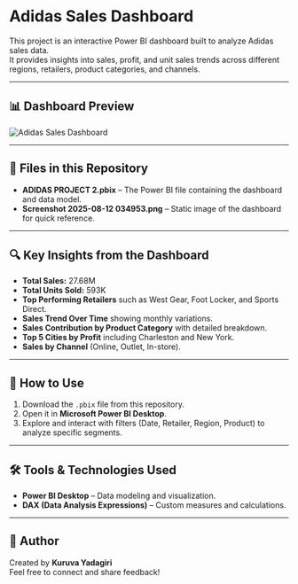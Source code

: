 # Adidas Sales Dashboard

This project is an interactive Power BI dashboard built to analyze Adidas sales data.  
It provides insights into sales, profit, and unit sales trends across different regions, retailers, product categories, and channels.

---

## 📊 Dashboard Preview
![Adidas Sales Dashboard]("Screenshot%202025-08-12%20034953.png")

---

## 📂 Files in this Repository
- **ADIDAS PROJECT 2.pbix** – The Power BI file containing the dashboard and data model.
- **Screenshot 2025-08-12 034953.png** – Static image of the dashboard for quick reference.

---

## 🔍 Key Insights from the Dashboard
- **Total Sales:** 27.68M  
- **Total Units Sold:** 593K  
- **Top Performing Retailers** such as West Gear, Foot Locker, and Sports Direct.  
- **Sales Trend Over Time** showing monthly variations.  
- **Sales Contribution by Product Category** with detailed breakdown.  
- **Top 5 Cities by Profit** including Charleston and New York.  
- **Sales by Channel** (Online, Outlet, In-store).

---

## 🚀 How to Use
1. Download the `.pbix` file from this repository.
2. Open it in **Microsoft Power BI Desktop**.
3. Explore and interact with filters (Date, Retailer, Region, Product) to analyze specific segments.

---

## 🛠 Tools & Technologies Used
- **Power BI Desktop** – Data modeling and visualization.
- **DAX (Data Analysis Expressions)** – Custom measures and calculations.

---

## 📌 Author
Created by **Kuruva Yadagiri**  
Feel free to connect and share feedback!
